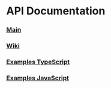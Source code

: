 # API Documentation

### [Main](./typeioc.md)

### [Wiki](https://github.com/typeioc/typeioc/wiki)

### [Examples TypeScript](https://github.com/typeioc/examples-ts)

### [Examples JavaScript](https://github.com/typeioc/examples-js)

